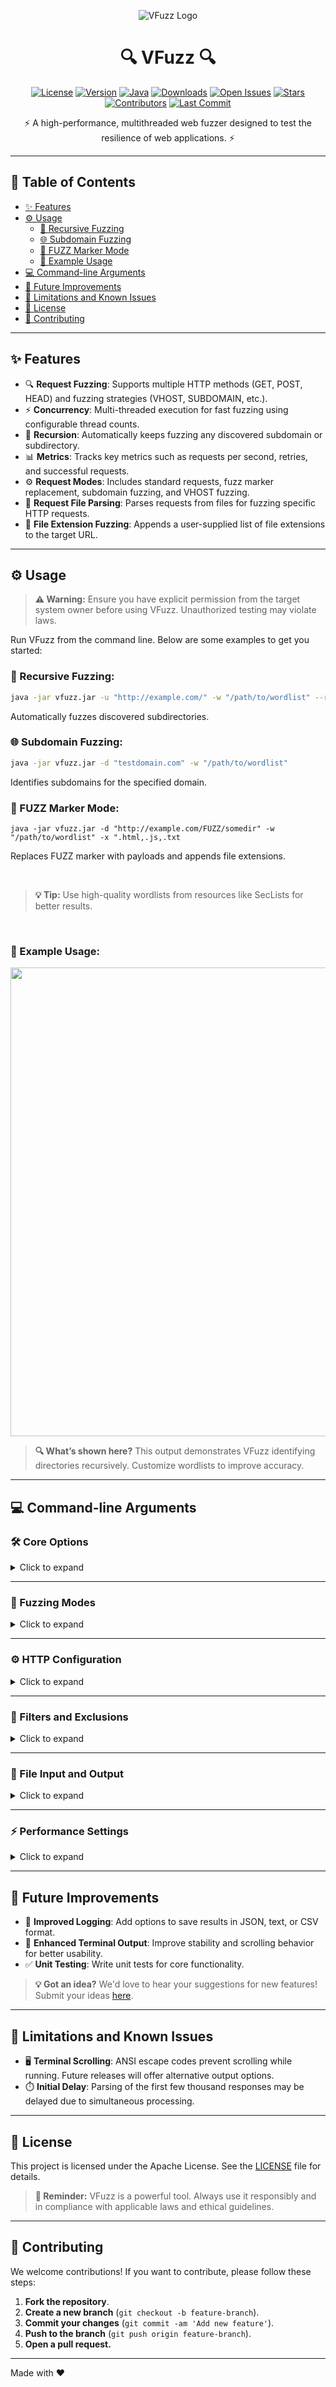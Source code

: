 <p align="center">
  <img src="https://i.imgur.com/wGVMjPR.png" alt="VFuzz Logo"/>
</p>

<h1 align="center">🔍 VFuzz 🔍</h1>

<p align="center">
  <a href="LICENSE"><img src="https://img.shields.io/badge/license-Apache-blue.svg" alt="License"></a>
  <a href="https://github.com/VFuzz/VFuzz/releases"><img src="https://img.shields.io/badge/version-1.0.0-green.svg" alt="Version"></a>
  <a href="https://www.java.com/"><img src="https://img.shields.io/badge/Java-17%2B-blue.svg" alt="Java"></a>
  <a href="https://github.com/OffSecVik/VFuzz/releases"><img src="https://img.shields.io/github/downloads/OffSecVik/VFuzz/total.svg" alt="Downloads"></a>
  <a href="https://github.com/OffSecVik/VFuzz/issues"><img src="https://img.shields.io/github/issues/OffSecVik/VFuzz.svg" alt="Open Issues"></a>
  <a href="https://github.com/OffSecVik/VFuzz/stargazers"><img src="https://img.shields.io/github/stars/OffSecVik/VFuzz.svg" alt="Stars"></a>
  <a href="https://github.com/OffSecVik/VFuzz/graphs/contributors"><img src="https://img.shields.io/github/contributors/OffSecVik/VFuzz.svg" alt="Contributors"></a>
  <a href="https://github.com/OffSecVik/VFuzz/commits"><img src="https://img.shields.io/github/last-commit/OffSecVik/VFuzz.svg" alt="Last Commit"></a>
</p>

<p align="center">⚡ A high-performance, multithreaded web fuzzer designed to test the resilience of web applications. ⚡</p>


---

## 📖 Table of Contents
- [✨ Features](#-features)
- [⚙️ Usage](#%EF%B8%8F-usage)
  - [🔄 Recursive Fuzzing](#-recursive-fuzzing)
  - [🌐 Subdomain Fuzzing](#-subdomain-fuzzing)
  - [🎯 FUZZ Marker Mode](#-fuzz-marker-mode)
  - [📑 Example Usage](#-example-usage)
- [💻 Command-line Arguments](#-command-line-arguments)
- [🚀 Future Improvements](#-future-improvements)
- [🐞 Limitations and Known Issues](#-limitations-and-known-issues)
- [📜 License](#-license)
- [🤝 Contributing](#-contributing)

---

## ✨ Features
- 🔍 **Request Fuzzing**: Supports multiple HTTP methods (GET, POST, HEAD) and fuzzing strategies (VHOST, SUBDOMAIN, etc.).
- ⚡ **Concurrency**: Multi-threaded execution for fast fuzzing using configurable thread counts.
- 🔄 **Recursion**: Automatically keeps fuzzing any discovered subdomain or subdirectory.
- 📊 **Metrics**: Tracks key metrics such as requests per second, retries, and successful requests.
- ⚙️ **Request Modes**: Includes standard requests, fuzz marker replacement, subdomain fuzzing, and VHOST fuzzing.
- 📄 **Request File Parsing**: Parses requests from files for fuzzing specific HTTP requests.
- 🧩 **File Extension Fuzzing**: Appends a user-supplied list of file extensions to the target URL.

---

## ⚙️ Usage

> **⚠️ Warning:** Ensure you have explicit permission from the target system owner before using VFuzz. Unauthorized testing may violate laws.

Run VFuzz from the command line. Below are some examples to get you started:

### 🔄 Recursive Fuzzing:
```bash
java -jar vfuzz.jar -u "http://example.com/" -w "/path/to/wordlist" --recursive
```

<p>Automatically fuzzes discovered subdirectories.</p>


### 🌐 Subdomain Fuzzing:
```bash
java -jar vfuzz.jar -d "testdomain.com" -w "/path/to/wordlist"
```

<p>Identifies subdomains for the specified domain.</p>



### 🎯 FUZZ Marker Mode:
```
java -jar vfuzz.jar -d "http://example.com/FUZZ/somedir" -w "/path/to/wordlist" -x ".html,.js,.txt
```

<p>Replaces FUZZ marker with payloads and appends file extensions.</p>


<br>

> **💡 Tip:** Use high-quality wordlists from resources like SecLists for better results.


<br>


### 📑 Example Usage:


<img src="https://github.com/user-attachments/assets/6f522643-514b-454a-bd01-9c9557fc20c3" width="750">


> **🔍 What’s shown here?** This output demonstrates VFuzz identifying directories recursively. Customize wordlists to improve accuracy.


---

## 💻 Command-line Arguments

### 🛠️ Core Options
<details>
<summary>Click to expand</summary>

| **Argument**           | **Alias** | **Description**                                                                 | **Example**                         |
|-------------------------|-----------|---------------------------------------------------------------------------------|-------------------------------------|
| `--help`               | `-h`      | Displays the help menu.                                                         | `-h`                                |
| `--url`                | `-u`      | Target website URL.                                                             | `-u "http://example.com"`           |
| `--wordlist`           | `-w`      | Path to the wordlist.                                                           | `-w "/path/to/wordlist"`            |
| `--threads`            | `-t`      | Number of threads (between 1 and 200).                                          | `-t 10`                             |
</details>

---

### 🎯 Fuzzing Modes
<details>
<summary>Click to expand</summary>

| **Argument**           | **Alias** | **Description**                                                                 | **Example**                         |
|-------------------------|-----------|---------------------------------------------------------------------------------|-------------------------------------|
| `--recursive`          |           | Enables recursive fuzzing mode.                                                 | `--recursive`                       |
| `--fuzz`               |           | Activates the FUZZ-marker fuzzing mode. Default marker is "FUZZ".               | `--fuzz`                            |
| `--fuzz-marker`        |           | Sets a custom FUZZ marker that will be replaced with the payload.               | `--fuzz-marker "HELLO-WORLD"`       |
| `--vhost`              |           | Activates the virtual host fuzzing mode.                                        | `--vhost`                           |
| `--subdomain`          |           | Activates the subdomain fuzzing mode.                                           | `--subdomain`                       |
| `--domain-name`        | `-D`      | Sets the domain to fuzz with subdomain mode. Required in `--subdomain` mode.    | `-D "somedomain.com"`               |
| `--dns-server`         |           | Provides a custom DNS server for use with subdomain mode.                       | `--dns-server "1.2.3.4"`            |

> **💡 Pro Tip:** Use custom markers like "FUZZ" in URLs or file paths for targeted payload injection.

</details>

---

### ⚙️ HTTP Configuration
<details>
<summary>Click to expand</summary>

| **Argument**           | **Alias** | **Description**                                                                 | **Example**                         |
|-------------------------|-----------|---------------------------------------------------------------------------------|-------------------------------------|
| `--method`             |           | Specifies the HTTP method to use for requests.<br>Supported methods: GET, POST, HEAD. Default: GET. | `--method "POST"`          |
| `--post-data`          | `-d`      | Sets data to be used in POST request. Automatically sets `--method` to "POST".  | `-d "some=data"`                    |
| `--cookie`             | `-C`      | Sets custom cookies for the request. Can be used multiple times.                | `-C "username=JohnDoe"`             |
| `--header`             | `-H`      | Sets custom headers for requests. Each header must be in the 'Name: Value' format. Can be used multiple times. | `-H "Content-Type: application/json"` |
| `--user-agent`         | `-A`      | Sets the user agent for requests.                                               | `--user-agent "Mozilla/5.0 [...]"`  |
| `--random-agent`       |           | Enables randomization of the User-Agent header.                                 | `--random-agent`                    |
| `--follow-redirects`   |           | Makes VFuzz follow redirects.                                                   | `--follow-redirects`                |
</details>

---

### 🧹 Filters and Exclusions
<details>
<summary>Click to expand</summary>

| **Argument**           | **Alias** | **Description**                                                                 | **Example**                         |
|-------------------------|-----------|---------------------------------------------------------------------------------|-------------------------------------|
| `--exclude-length`     | `-l`      | List of content lengths or length ranges to exclude, separated by commas. Each length must be a valid integer. | `-l "200,400-600"`      |
| `--exclude-result`     | `-E`      | Excludes a result from being shown and used in recursive mode.                   | `-E "http://donotfuzz.com/"`        |
| `--exclude-status-codes`| `-e`      | List of HTTP status codes or ranges to exclude, separated by commas. Default: 404. | `-e "404,405-410,505-560"`        |
</details>

---

### 📄 File Input and Output
<details>
<summary>Click to expand</summary>

| **Argument**           | **Alias** | **Description**                                                                 | **Example**                         |
|-------------------------|-----------|---------------------------------------------------------------------------------|-------------------------------------|
| `--request-file`       | `-r`      | Specifies the filepath to the HTTP request file for fuzzing. This activates file-based fuzzing mode. | `-r "/path/to/requestfile.txt"` |
| `--extensions`         | `-x`      | List of file extensions to append to the target. Can be provided with or without a leading dot. | `-x ".php,.html,.txt"` |
</details>

---

### ⚡ Performance Settings
<details>
<summary>Click to expand</summary>

| **Argument**           | **Alias** | **Description**                                                                 | **Example**                         |
|-------------------------|-----------|---------------------------------------------------------------------------------|-------------------------------------|
| `--rate-limit`         |           | Sets the maximum number of requests per second. Default: 4000. Provide "0" to disable rate limiting. | `--rate-limit 500`         |
| `--ignore-case`        |           | Makes the fuzzer case-insensitive.<br>Caution: Can lead to recursion issues depending on the wordlist. | `--ignore-case`          |

> **ℹ️ Note:** The `--rate-limit` argument can significantly impact performance. A value of "0" disables rate limiting entirely, which may overwhelm some servers.

</details>

---

## 🚀 Future Improvements
- 📁 **Improved Logging**: Add options to save results in JSON, text, or CSV format.
- 🎨 **Enhanced Terminal Output**: Improve stability and scrolling behavior for better usability.
- ✅ **Unit Testing**: Write unit tests for core functionality.

> **💡 Got an idea?** We'd love to hear your suggestions for new features! Submit your ideas [here](https://github.com/OffSecVik/VFuzz/issues).

---

## 🐞 Limitations and Known Issues
- 🖥️ **Terminal Scrolling**: ANSI escape codes prevent scrolling while running. Future releases will offer alternative output options.
- ⏱️ **Initial Delay**: Parsing of the first few thousand responses may be delayed due to simultaneous processing.

---

## 📜 License
This project is licensed under the Apache License. See the [LICENSE](LICENSE) file for details.

> **📜 Reminder:** VFuzz is a powerful tool. Always use it responsibly and in compliance with applicable laws and ethical guidelines.

---

## 🤝 Contributing

We welcome contributions! If you want to contribute, please follow these steps:
1. **Fork the repository**.
2. **Create a new branch** (`git checkout -b feature-branch`).
3. **Commit your changes** (`git commit -am 'Add new feature'`).
4. **Push to the branch** (`git push origin feature-branch`).
5. **Open a pull request.**


---

Made with ❤️
